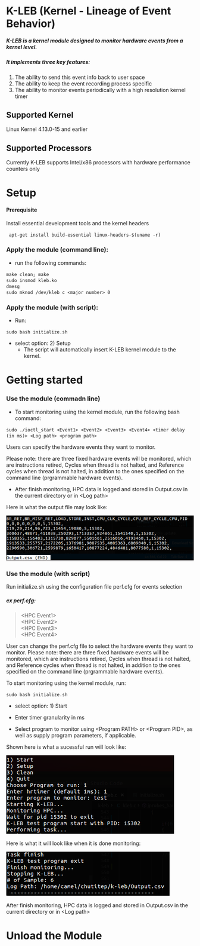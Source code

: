 # K-LEB (Kernel - Lineage of Event Behavior)
##### K-LEB is a kernel module designed to monitor hardware events from a kernel level. 

##### It implements three key features:

1. The ability to send this event info back to user space
2. The ability to keep the event recording process specific
3. The ability to monitor events periodically with a high resolution kernel timer

## Supported Kernel
Linux Kernel 4.13.0-15 and earlier

## Supported Processors
Currently K-LEB supports Intel/x86 processors with hardware performance counters only

# Setup

#### Prerequisite 
Install essential development tools and the kernel headers 
```
 apt-get install build-essential linux-headers-$(uname -r)
```

### Apply the module (command line):

- run the following commands:
```
make clean; make
sudo insmod kleb.ko
dmesg
sudo mknod /dev/kleb c <major number> 0
```

### Apply the module (with script):
-  Run: 
```
sudo bash initialize.sh
```
- select option: 2) Setup
    - The script will automatically insert K-LEB kernel module to the kernel.
    
# Getting started

### Use the module (commadn line)

- To start monitoring using the kernel module, run the following bash command:
```
sudo ./ioctl_start <Event1> <Event2> <Event3> <Event4> <timer delay (in ms)> <Log path> <program path>
```

Users can specify the hardware events they want to monitor.

Please note: there are three fixed hardware events will be monitored, which are instructions retired, Cycles when thread is not halted, and Reference cycles when thread is not halted, in addition to the ones specified on the command line (prgrammable hardware events). 

- After finish monitoring, HPC data is logged and stored in Output.csv in the current directory or in \<Log path\>

Here is what the output file may look like:

![](Images/output.png)

### Use the module (with script)

Run initialize.sh using the configuration file perf.cfg for events selection

##### ex perf.cfg:

> \<HPC Event1\> <br>
\<HPC Event2\> <br>
\<HPC Event3\> <br>
\<HPC Event4\> <br>

User can change the perf.cfg file to select the hardware events they want to monitor.
Please note: there are three fixed hardware events will be monitored, which are instructions retired, Cycles when thread is not halted, and Reference cycles when thread is not halted, in addition to the ones specified on the command line (prgrammable hardware events). 

To start monitoring using the kernel module, run:
```
sudo bash initialize.sh
```
- select option: 1) Start

- Enter timer granularity in ms

- Select program to monitor using \<Program PATH\> or \<Program PID\>, as well as supply program parameters, if applicable. 

Shown here is what a sucessful run will look like:

![](Images/Runstart.png)

Here is what it will look like when it is done monitoring:

![](Images/StopMonitoring.png)

After finish monitoring, HPC data is logged and stored in Output.csv in the current directory or in \<Log path\>

# Unload the Module
